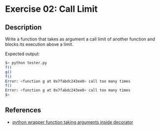 # Exercise 02: Call Limit

## Description

Write a function that takes as argument a call limit of another function and blocks its execution above a limit.

Expected output:

```bash
$> python tester.py
f()
g()
f()
Error: <function g at 0x7fabdc243ee0> call too many times
f()
Error: <function g at 0x7fabdc243ee0> call too many times
$>
```

## References

- [python wrapper function taking arguments inside decorator](https://stackoverflow.com/questions/30904486/python-wrapper-function-taking-arguments-inside-decorator)